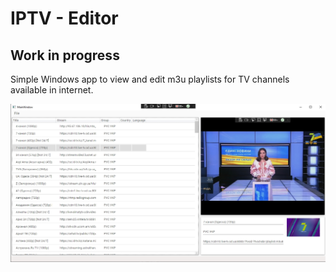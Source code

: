 # IPTV - Editor
## Work in progress

Simple Windows app to view and edit m3u playlists for TV channels available in internet.

![alt text](https://github.com/larinius/IPTVEditor/blob/master/Screenshot.jpg?raw=true)